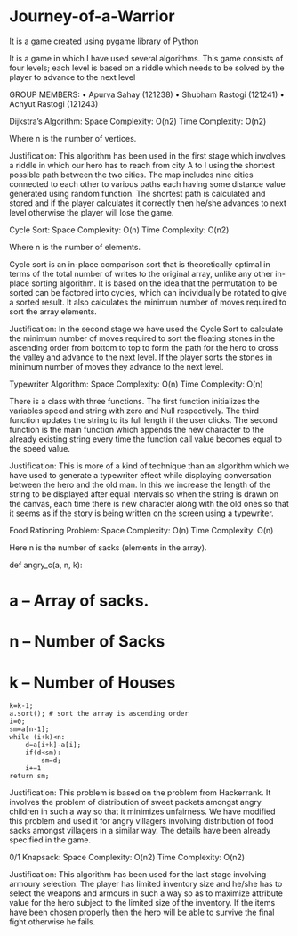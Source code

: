 # Journey-of-a-Warrior

It is a game created using pygame library of Python

It is a game in which I have used several algorithms. This game consists of four levels; each level is based on a riddle which needs to be solved by the player to advance to the next level

GROUP MEMBERS:
•	Apurva Sahay (121238)
•	Shubham Rastogi (121241)
•	Achyut Rastogi (121243)

Dijkstra’s Algorithm:
Space Complexity:  O(n2)
Time Complexity: O(n2)

Where n is the number of vertices.

Justification:
This algorithm has been used in the first stage which involves a riddle in which our hero has to reach from city A to I using the shortest possible path between the two cities. The map includes nine cities connected to each other to various paths each having some distance value generated using random function. The shortest path is calculated and stored and if the player calculates it correctly then he/she advances to next level otherwise the player will lose the game.

Cycle Sort:
Space Complexity:  O(n)
Time Complexity: O(n2)

Where n is the number of elements.

Cycle sort is an in-place comparison sort that is theoretically optimal in terms of the total number of writes to the original array, unlike any other in-place sorting algorithm. It is based on the idea that the permutation to be sorted can be factored into cycles, which can individually be rotated to give a sorted result. It also calculates the minimum number of moves required to sort the array elements.

Justification:
In the second stage we have used the Cycle Sort to calculate the minimum number of moves required to sort the floating stones in the ascending order from bottom to top to form the path for the hero to cross the valley and advance to the next level. If the player sorts the stones in minimum number of moves they advance to the next level.

Typewriter Algorithm:
Space Complexity:  O(n)
Time Complexity: O(n)

There is a class with three functions. The first function initializes the variables speed and string with zero and Null respectively. The third function updates the string to its full length if the user clicks. The second function is the main function  which appends the new character to the already existing string every time the function call value becomes equal to the speed value.

Justification:
This is more of a kind of technique than an algorithm which we have used to generate a typewriter effect while displaying conversation between the hero and the old man. In this we increase the length of the string to be displayed after equal intervals so when the string is drawn on the canvas, each time there is new character along with the old ones so that it seems as if the story is being written on the screen using a typewriter.

Food Rationing Problem:
Space Complexity: O(n)
Time Complexity: O(n)

Here n is the number of sacks (elements in the array).

def angry_c(a, n, k):
# a – Array of sacks.
# n – Number of Sacks
# k – Number of Houses
    k=k-1;
    a.sort(); # sort the array is ascending order
    i=0;
    sm=a[n-1];
    while (i+k)<n:
        d=a[i+k]-a[i];
        if(d<sm):
            sm=d;
        i+=1
    return sm;

Justification:
This problem is based on the problem from Hackerrank. It involves the problem of distribution of sweet packets amongst angry children in such a way so that it minimizes unfairness. We have modified this problem and used it for angry villagers involving distribution of food sacks amongst villagers in a similar way. The details have been already specified in the game.

0/1 Knapsack:
Space Complexity: O(n2)
Time Complexity: O(n2)

Justification:
This algorithm has been used  for the last stage involving armoury selection. The player has limited inventory size and he/she has to select the weapons and armours in such a way so as to maximize attribute value for the hero subject to the limited size of the inventory. If the items have been chosen properly then the hero will be able to survive the final fight otherwise he fails.

